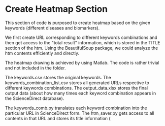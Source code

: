 Create Heatmap Section
====

This section of code is purposed to create heatmap based on the given keywords (different diseases and biomarkers). 

We first create URL corresponding to different keywords combinations and then get access to the "total result" information, 
which is stored in the TITLE section of the htm. Using the BeautifulSoup package, we could analyze the htm contents efficiently and directly. 

The heatmap drawing is achieved by using Matlab. The code is rather trivial and not included in the folder. 

The keywords.csv stores the original keywords. The keywords_combination_list.csv stores all generated URLs respective to different keywords combinations. The output_data.xlsx stores the final output data (about how many times each keyword combination appears in the ScienceDirect database). 

The keywords_comb.py translates each keyword combination into the particular URL in ScienceDirect form. The htm_saver.py gets access to all contents in that URL and stores its title information (<title>). The find_count.py consequentially analyzes the title and extract the "Total Result" information and stores the data in output_data.xlsx. 
 
The screenshots of the heatmap are stored in the heatmap_photos folder. 
